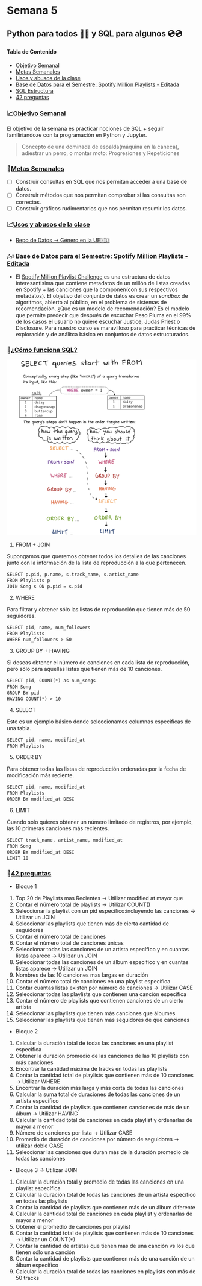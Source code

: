# Semana 5

## Python para todos 🐍🐍 y SQL para algunos 💿💿


#### Tabla de Contenido
- [Objetivo Semanal](#sección-1)
- [Metas Semanales](#sección-2)
- [Usos y abusos de la clase](#sección-3)
- [Base de Datos para el Semestre: Spotify Million Playlists - Editada](#sección-4)
- [SQL Estructura](#sección-5)
- [42 preguntas](#sección-6)


	
### 📈[Objetivo Semanal](#sección-1)

El objetivo de la semana es practicar nociones de SQL + seguir familiriandoze con la programación en Python y Jupyter.

> Concepto de una dominada de espalda(máquina en la caneca), adiestrar un perro, o montar moto: Progresiones y Repeticiones

### 📗[Metas Semanales](#sección-2)
 - [ ] Construir consultas en SQL que nos permitan acceder a una base de datos.
 - [ ] Construir métodos que nos permitan comprobar si las consultas son correctas.
 - [ ] Construir gráficos rudimentarios que nos permitan resumir los datos.

### 📈[Usos y abusos de la clase](#sección-3)
 -  [Repo de Datos -> Género en la UE🇪🇺](https://eige.europa.eu/gender-statistics/dgs)

 ### 🎶🎶 [Base de Datos para el Semestre: Spotify Million Playlists - Editada](#sección-4)
 - El [Spotify Million Playlist Challenge](https://research.atspotify.com/2020/09/the-million-playlist-dataset-remastered/) es una estructura de datos interesantisima que contiene metadatos de un millón de listas creadas en Spotify + las canciones que la componen(con sus respectivos metadatos). El objetivo del conjunto de datos es crear un _sandbox_ de algoritmos, abierto al público, en el problema de sistemas de recomendación. ¿Que es un modelo de recomendación? Es el modelo que permite predecir que después de escuchar Peso Pluma en el 99% de los casos el usuario no quiere escuchar Justice, Judas Priest o Disclosure. Para nuestro curso es maravilloso para practicar técnicas de exploración y de análitca básica en conjuntos de datos estructurados.


 ### 📗[¿Cómo funciona SQL?](#sección-5)
![alt text](image.png)

1. FROM + JOIN

Supongamos que queremos obtener todos los detalles de las canciones junto con la información de la lista de reproducción a la que pertenecen.


```
SELECT p.pid, p.name, s.track_name, s.artist_name
FROM Playlists p
JOIN Song s ON p.pid = s.pid
```

2. WHERE

Para filtrar y obtener sólo las listas de reproducción que tienen más de 50 seguidores.


```
SELECT pid, name, num_followers
FROM Playlists
WHERE num_followers > 50
```

3. GROUP BY + HAVING

Si deseas obtener el número de canciones en cada lista de reproducción, pero sólo para aquellas listas que tienen más de 10 canciones.

```
SELECT pid, COUNT(*) as num_songs
FROM Song
GROUP BY pid
HAVING COUNT(*) > 10
```

4. SELECT

Este es un ejemplo básico donde seleccionamos columnas específicas de una tabla.

```
SELECT pid, name, modified_at
FROM Playlists
```

5. ORDER BY

Para obtener todas las listas de reproducción ordenadas por la fecha de modificación más reciente.

```
SELECT pid, name, modified_at
FROM Playlists
ORDER BY modified_at DESC
```

6. LIMIT

Cuando solo quieres obtener un número limitado de registros, por ejemplo, las 10 primeras canciones más recientes.

```
SELECT track_name, artist_name, modified_at
FROM Song
ORDER BY modified_at DESC
LIMIT 10
```


 ### 📗[42 preguntas](#sección-6)

- Bloque 1
1. Top 20 de Playlists mas Recientes -> Utilizar modified at mayor que
2. Contar el número total de playlists -> Utilizar COUNT() 
3. Seleccionar la playlist con un pid específico:incluyendo las canciones -> Utilizar un JOIN
4. Seleccionar las playlists que tienen más de cierta cantidad de seguidores
5. Contar el número total de canciones
6. Contar el número total de canciones únicas
7. Seleccionar todas las canciones de un artista específico y en cuantas listas aparece -> Utilizar un JOIN
8. Seleccionar todas las canciones de un álbum específico y en cuantas listas aparece -> Utilizar un JOIN
9. Nombres de las 10 canciones mas largas en duración
10. Contar el número total de canciones en una playlist específica
11. Contar cuantas listas existen por número de canciones -> Utilizar CASE
12. Seleccionar todas las playlists que contienen una canción específica
13. Contar el número de playlists que contienen canciones de un cierto artista
14. Seleccionar las playlists que tienen más canciones que álbumes
15. Seleccionar las playlists que tienen mas seguidores de que canciones

- Bloque 2
1. Calcular la duración total de todas las canciones en una playlist específica
2. Obtener la duración promedio de las canciones de las 10 playlists con más canciones
3. Encontrar la cantidad máxima de tracks en todas las playlists
4. Contar la cantidad total de playlists que contienen más de 10 canciones -> Utilizar WHERE
5. Encontrar la duración más larga y más corta de todas las canciones
6. Calcular la suma total de duraciones de todas las canciones de un artista específico
7. Contar la cantidad de playlists que contienen canciones de más de un álbum -> Utilizar HAVING
8. Calcular la cantidad total de canciones en cada playlist y ordenarlas de mayor a menor
9. Número de canciones por lista -> Utilizar CASE
10. Promedio de duración de canciones por número de seguidores -> utilizar doble CASE
11. Seleccionar las canciones que duran más de la duración promedio de todas las canciones


- Bloque 3 -> Utilizar JOIN
1. Calcular la duración total y promedio de todas las canciones en una playlist específica
2. Calcular la duración total de todas las canciones de un artista específico en todas las playlists
3. Contar la cantidad de playlists que contienen más de un álbum diferente
4. Calcular la cantidad total de canciones en cada playlist y ordenarlas de mayor a menor
5. Obtener el promedio de canciones por playlist
6. Contar la cantidad total de playlists que contienen más de 10 canciones -> Utilizar un COUNT(*)
7. Contar la cantidad de artistas que tienen mas de una canción vs los que tienen sólo una canción
8. Contar la cantidad de playlists que contienen más de una canción de un álbum específico
9. Calcular la duración total de todas las canciones en playlists con más de 50 tracks


